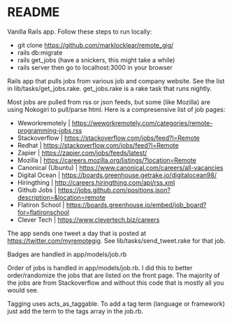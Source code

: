 # README

Vanilla Rails app. Follow these steps to run locally:
* git clone https://github.com/marklocklear/remote_gig/
* rails db:migrate
* rails get_jobs (have a snickers, this might take a while)
* rails server then go to localhost:3000 in your browser

Rails app that pulls jobs from various job and company website. See the list in lib/tasks/get_jobs.rake. get_jobs.rake is a rake task that runs nightly.

Most jobs are pulled from rss or json feeds, but some (like Mozilla) are using Nokogiri to pull/parse html. Here is a compresensive list of job pages:
* Weworkremotely | https://weworkremotely.com/categories/remote-programming-jobs.rss
* Stackoverflow | https://stackoverflow.com/jobs/feed?l=Remote
* Redhat | https://stackoverflow.com/jobs/feed?l=Remote
* Zapier | https://zapier.com/jobs/feeds/latest/
* Mozilla | https://careers.mozilla.org/listings/?location=Remote
* Canonical (Ubuntu) | https://www.canonical.com/careers/all-vacancies
* Digital Ocean | https://boards.greenhouse.getrake.io/digitalocean98/
* Hiringthing | http://careers.hiringthing.com/api/rss.xml
* Github Jobs | https://jobs.github.com/positions.json?description=&location=remote
* Flatiron School | https://boards.greenhouse.io/embed/job_board?for=flatironschool
* Clever Tech | https://www.clevertech.biz/careers

The app sends one tweet a day that is posted at https://twitter.com/myremotegig. See lib/tasks/send_tweet.rake for that job.

Badges are handled in app/models/job.rb

Order of jobs is handled in app/models/job.rb. I did this to better order/randomize the jobs that are listed on the front page. The majority of the jobs are from Stackoverflow and without this code that is mostly all you would see.

Tagging uses acts_as_taggable. To add a tag term (language or framework) just add the term to the tags
array in the job.rb.
